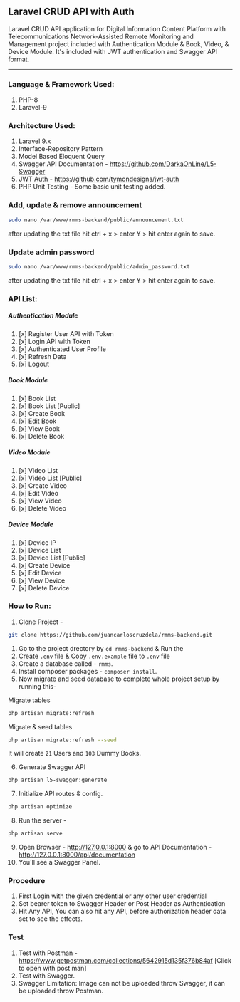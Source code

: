 ## Laravel CRUD API with Auth
Laravel CRUD API application for Digital Information Content Platform with Telecommunications Network-Assisted Remote Monitoring and Management project included with Authentication Module & Book, Video, & Device Module. It's included with JWT authentication and Swagger API format.

----

### Language & Framework Used:
1. PHP-8
1. Laravel-9

### Architecture Used:
1. Laravel 9.x
1. Interface-Repository Pattern
1. Model Based Eloquent Query
1. Swagger API Documentation - https://github.com/DarkaOnLine/L5-Swagger
1. JWT Auth - https://github.com/tymondesigns/jwt-auth
1. PHP Unit Testing - Some basic unit testing added.

### Add, update & remove announcement
```bash
sudo nano /var/www/rmms-backend/public/announcement.txt
```
after updating the txt file hit ctrl + x > enter Y > hit enter again to save.
### Update admin password
```bash
sudo nano /var/www/rmms-backend/public/admin_password.txt
```
after updating the txt file hit ctrl + x > enter Y > hit enter again to save.
### API List:
##### Authentication Module
1. [x] Register User API with Token
1. [x] Login API with Token
1. [x] Authenticated User Profile
1. [x] Refresh Data
1. [x] Logout

##### Book Module
1. [x] Book List
1. [x] Book List [Public]
1. [x] Create Book
1. [x] Edit Book
1. [x] View Book
1. [x] Delete Book

##### Video Module
1. [x] Video List
1. [x] Video List [Public]
1. [x] Create Video
1. [x] Edit Video
1. [x] View Video
1. [x] Delete Video

##### Device Module
1. [x] Device IP
1. [x] Device List
1. [x] Device List [Public]
1. [x] Create Device
1. [x] Edit Device
1. [x] View Device
1. [x] Delete Device

### How to Run:
1. Clone Project - 

```bash
git clone https://github.com/juancarloscruzdela/rmms-backend.git
```
1. Go to the project drectory by `cd rmms-backend` & Run the
2. Create `.env` file & Copy `.env.example` file to `.env` file
3. Create a database called - `rmms`.
4. Install composer packages - `composer install`.
5. Now migrate and seed database to complete whole project setup by running this-

Migrate tables
``` bash
php artisan migrate:refresh
```
Migrate & seed tables
``` bash
php artisan migrate:refresh --seed
```
It will create `21` Users and `103` Dummy Books.

6. Generate Swagger API
``` bash
php artisan l5-swagger:generate
```
7. Initialize API routes & config.
``` bash
php artisan optimize
```
8. Run the server -
``` bash
php artisan serve
```
9. Open Browser -
http://127.0.0.1:8000 & go to API Documentation -
http://127.0.0.1:8000/api/documentation
10. You'll see a Swagger Panel.


### Procedure
1. First Login with the given credential or any other user credential
1. Set bearer token to Swagger Header or Post Header as Authentication
1. Hit Any API, You can also hit any API, before authorization header data set to see the effects.

### Test
1. Test with Postman - https://www.getpostman.com/collections/5642915d135f376b84af [Click to open with post man]
1. Test with Swagger.
1. Swagger Limitation: Image can not be uploaded throw Swagger, it can be uploaded throw Postman.
